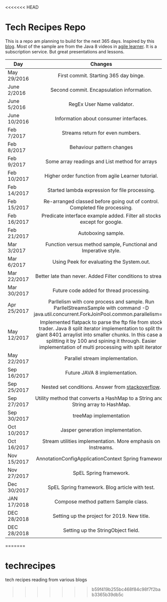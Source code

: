 <<<<<<< HEAD
# Tech Recipes Repo

This is a repo am planning to build for the next 365 days. Inspired by this [blog](https://medium.com/@jackiehluo/a-year-of-code-c7bc1d4460cb#.27835u871). Most of the sample are from the Java 8 videos in [agile learner](https://www.agilelearner.com). It is a subscription service. But great presentations and lessons.


| Day            | Changes           
| -------------  |:-------------:| 
| May 29/2016  |  First commit.  Starting 365 day binge. |
| June 2/2016  |  Second commit. Encapsulation information. |
| June 5/2016  |  RegEx User Name validator. |
| June 10/2016 |  Information about consumer interfaces. |
| Feb 7/2017   |  Streams return for even numbers. |
| Feb 8/2017   |  Behaviour pattern changes |
| Feb 9/2017   |  Some array readings and List method for arrays |
| Feb 10/2017  |  Higher order function from agile Learner tutorial. |
| Feb 14/2017  |  Started lambda expression for file processing. |
| Feb 15/2017  |  Re-arranged classed before going out of control. Completed file processing.|
| Feb 16/2017  |  Predicate interface example added. Filter all stocks except for google.|
| Feb 21/2017  |  Autoboxing sample.|
| Mar 3/2017   |  Function versus method sample, Functional and Imperative style.|
| Mar 6/2017   |  Using Peek for evaluating the System.out.|
| Mar 22/2017   |  Better late than never. Added Filter conditions to stream.|
| Mar 30/2017   |  Future code added for thread processing.|
| Apr 25/2017   |  Parllelism with core process and sample. Run ParllelStreamsSample with command -D java.util.concurrent.ForkJoinPool.common.parallelism=16|
| May 12/2017   |  Implemented flatpack to parse the ftp file from stock trader. Java 8 split iterator implementation to split the giant 8401 arraylist into smaller chunks. In this case am splitting it by 100 and spining it through. Easier implementation of multi processing with split iterator. |
| May 22/2017   |  Parallel stream implementation. |
| Sep 16/2017   |  Future JAVA 8 implementation. |
| Sep 25/2017   |  Nested set conditions. Answer from [stackoverflow](https://stackoverflow.com/questions/46408708/nested-set-block-iteration-and-range-in-lambdas). |
| Sep 27/2017   |  Utility method that converts a HashMap to a String and a String array to HashMap. |
| Sep 30/2017   | treeMap implementation |
| Oct 10/2017   | Jasper generation implementation. |
| Oct 16/2017   | Stream utilities implementation. More emphasis on Instreams.|
| Nov 15/2017   | AnnotationConfigApplicationContext Spring framework.|
| Nov 27/2017   | SpEL Spring framework.|
| Dec 30/2017   | SpEL Spring framework. Blog article with test.|
| JAN 17/2018   | Compose method pattern Sample class.|
| DEC 28/2018   | Setting up the project for 2019. New title.|
| DEC 28/2018   | Setting up the StringObject field.|
=======
# techrecipes
tech recipes reading from various blogs
>>>>>>> b59f419b255bc468f84c98f7f2bab3365b39db5c
